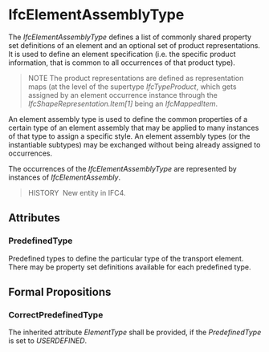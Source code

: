 # IfcElementAssemblyType

The _IfcElementAssemblyType_ defines a list of commonly shared property set definitions of an element and an optional set of product representations. It is used to define an element specification (i.e. the specific product information, that is common to all occurrences of that product type).<!-- end of definition -->

> NOTE  The product representations are defined as representation maps (at the level of the supertype _IfcTypeProduct_, which gets assigned by an element occurrence instance through the _IfcShapeRepresentation.Item[1]_ being an _IfcMappedItem_.

An element assembly type is used to define the common properties of a certain type of an element assembly that may be applied to many instances of that type to assign a specific style. An element assembly types (or the instantiable subtypes) may be exchanged without being already assigned to occurrences.

The occurrences of the _IfcElementAssemblyType_ are represented by instances of _IfcElementAssembly_.

> HISTORY  New entity in IFC4.

## Attributes

### PredefinedType
Predefined types to define the particular type of the transport element. There may be property set definitions available for each predefined type.

## Formal Propositions

### CorrectPredefinedType
The inherited attribute _ElementType_ shall be provided, if the _PredefinedType_ is set to _USERDEFINED_.
